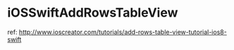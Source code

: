 # iOSSwiftAddRowsTableView
ref: http://www.ioscreator.com/tutorials/add-rows-table-view-tutorial-ios8-swift
